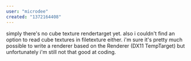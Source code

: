 ```yaml
---
user: "microdee"
created: "1372164408"
---
```


simply there's no cube texture rendertarget yet. also i couldn't find an option to read cube textures in filetexture either.
i'm sure it's pretty much possible to write a renderer based on the Renderer (DX11 TempTarget) but unfortunately i'm still not that good at coding.
